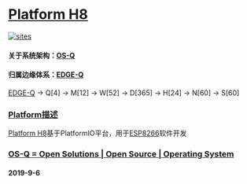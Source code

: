 ﻿# [Platform H8](https://github.com/OS-Q/H8)

[![sites](http://182.61.61.133/link/resources/OSQ.png)](http://www.OS-Q.com)

#### 关于系统架构：[OS-Q](https://github.com/OS-Q)
#### 归属边缘体系：[EDGE-Q](https://github.com/EDGE-Q)

[EDGE-Q](https://github.com/OS-Q/EDGE-Q) -> Q[4] -> M[12] -> W[52] -> D[365] -> H[24] -> N[60] -> S[60]

### [Platform描述](https://github.com/OS-Q/H8/wiki) 

[Platform H8](https://github.com/OS-Q/H8)基于PlatformIO平台，用于[ESP8266](https://github.com/sochub/ESP8266)软件开发

### [OS-Q = Open Solutions | Open Source |  Operating System ](http://www.OS-Q.com/H8)
####  2019-9-6
